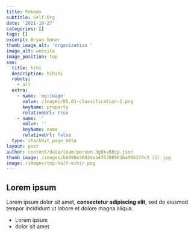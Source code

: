 ```yaml
---
title: Embeds
subtitle: Self-Org
date: '2021-10-27'
categories: []
tags: []
excerpt: Bryan Guner
thumb_image_alt: 'organization '
image_alt: website
image_position: top
seo:
  title: hihi
  description: hihihi
  robots:
    - all
  extra:
    - name: 'og:image'
      value: /images/05.01-classification-2.png
      keyName: property
      relativeUrl: true
    - name: ''
      value: ''
      keyName: name
      relativeUrl: false
  type: stackbit_page_meta
layout: post
author: content/data/team/person-3g9kv88cp.json
thumb_image: /images/bb090e30d34aa476398902baf0527dc3 (1).jpg
image: /images/top-half-mihir.png
---
```

## Lorem ipsum

Lorem ipsum dolor sit amet, **consectetur adipiscing elit**, sed do eiusmod tempor incididunt ut labore et dolore magna aliqua.

- Lorem ipsum
- dolor sit amet